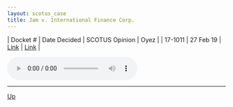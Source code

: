 ```yaml
---
layout: scotus_case
title: Jam v. International Finance Corp.
---
```


| Docket # | Date Decided | SCOTUS Opinion | Oyez |
| 17-1011 | 27 Feb 19 | [Link](https://www.supremecourt.gov/opinions/18pdf/586us2r16_pok0.pdf) | [Link](https://www.oyez.org/cases/2018/17-1011) |

<audio controls>
   <source src='./resources/17-1011.mp3' type='audio/mpeg'>
</audio>

<object data='./resources/17-1011.pdf' type='application/pdf'></object>

---

[Up](./README.md)